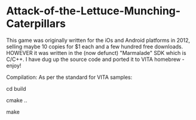 # Attack-of-the-Lettuce-Munching-Caterpillars
This game was originally written for the iOs and Android platforms in 2012, selling maybe 10 copies for $1 each and a few hundred free downloads.
HOWEVER it was written in the (now defunct) "Marmalade" SDK which is C/C++. I have dug up the source code and ported it to VITA homebrew - enjoy!

Compilation:
As per the standard for VITA samples:

cd build

cmake ..

make
